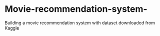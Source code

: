 # Movie-recommendation-system-
Building a movie recommendation system with dataset downloaded from Kaggle
